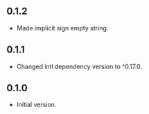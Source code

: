 ## 0.1.2

- Made implicit sign empty string.
## 0.1.1

- Changed intl dependency version to ^0.17.0.
## 0.1.0

- Initial version.
